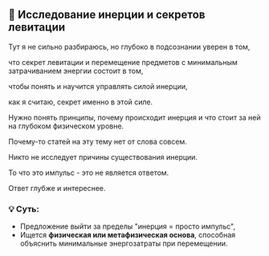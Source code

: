 ## 🧲 **Исследование инерции и секретов левитации**

Тут я не сильно разбираюсь, но глубоко в подсознании уверен в том,

что секрет левитации и перемещение предметов с минимальным затрачиванием энергии состоит в том,

чтобы понять и научится управлять силой инерции,

как я считаю, секрет именно в этой силе.

Нужно понять принципы, почему происходит инерция и что стоит за ней на глубоком физическом уровне.

Почему-то статей на эту тему нет от слова совсем.

Никто не исследует причины существования инерции.

То что это импульс - это не является ответом.

Ответ глубже и интереснее.

### 💡 Суть:
- Предложение выйти за пределы "инерция = просто импульс",
- Ищется **физическая или метафизическая основа**, способная объяснить минимальные энергозатраты при перемещении.

